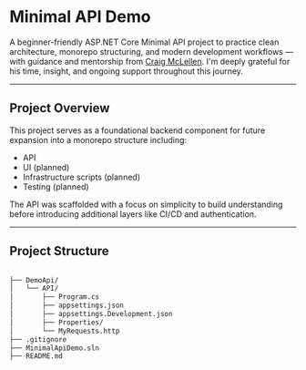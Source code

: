 # Minimal API Demo

A beginner-friendly ASP.NET Core Minimal API project to practice clean architecture, monorepo structuring, and modern development workflows — with guidance and mentorship from [Craig McLellen](https://github.com/cmclellen).
I'm deeply grateful for his time, insight, and ongoing support throughout this journey.

---

## Project Overview

This project serves as a foundational backend component for future expansion into a monorepo structure including:

- API
- UI (planned)
- Infrastructure scripts (planned)
- Testing (planned)

The API was scaffolded with a focus on simplicity to build understanding before introducing additional layers like CI/CD and authentication.

---

## Project Structure

```bash

├── DemoApi/
│   └── API/
│       ├── Program.cs
│       ├── appsettings.json
│       ├── appsettings.Development.json
│       ├── Properties/
│       └── MyRequests.http
├── .gitignore
├── MinimalApiDemo.sln
├── README.md

```
